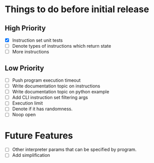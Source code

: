 # Things to do before initial release

## High Priority

- [x] Instruction set unit tests
- [ ] Denote types of instructions which return state
- [ ] More instructions

## Low Priority

- [ ] Push program execution timeout
- [ ] Write documentation topic on instructions
- [ ] Write documentation topic on python example
- [ ] Add CLI instruction set filtering args
- [ ] Execution limit
- [ ] Denote if it has randomness.
- [ ] Noop open

# Future Features

- [ ] Other interpreter params that can be specified by program.
- [ ] Add simplification
